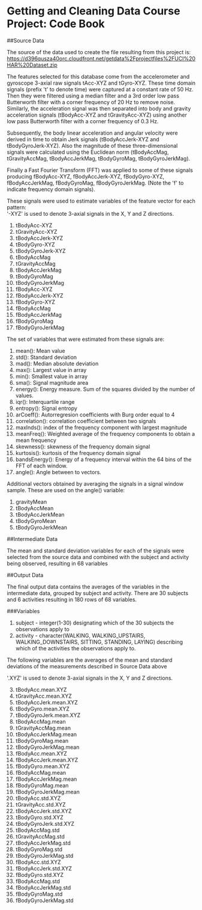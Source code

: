 Getting and Cleaning Data Course Project: Code Book
===================================================

##Source Data

The source of the data used to create the file resulting from this project is: 
            https://d396qusza40orc.cloudfront.net/getdata%2Fprojectfiles%2FUCI%20HAR%20Dataset.zip 
            
The features selected for this database come from the accelerometer and gyroscope 3-axial raw signals tAcc-XYZ and tGyro-XYZ. These time domain signals (prefix 't' to denote time) were captured at a constant rate of 50 Hz. Then they were filtered using a median filter and a 3rd order low pass Butterworth filter with a corner frequency of 20 Hz to remove noise. Similarly, the acceleration signal was then separated into body and gravity acceleration signals (tBodyAcc-XYZ and tGravityAcc-XYZ) using another low pass Butterworth filter with a corner frequency of 0.3 Hz. 

Subsequently, the body linear acceleration and angular velocity were derived in time to obtain Jerk signals (tBodyAccJerk-XYZ and tBodyGyroJerk-XYZ). Also the magnitude of these three-dimensional signals were calculated using the Euclidean norm (tBodyAccMag, tGravityAccMag, tBodyAccJerkMag, tBodyGyroMag, tBodyGyroJerkMag). 

Finally a Fast Fourier Transform (FFT) was applied to some of these signals producing fBodyAcc-XYZ, fBodyAccJerk-XYZ, fBodyGyro-XYZ, fBodyAccJerkMag, fBodyGyroMag, fBodyGyroJerkMag. (Note the 'f' to indicate frequency domain signals). 

These signals were used to estimate variables of the feature vector for each pattern:  
'-XYZ' is used to denote 3-axial signals in the X, Y and Z directions.

1. tBodyAcc-XYZ
2. tGravityAcc-XYZ
3. tBodyAccJerk-XYZ
4. tBodyGyro-XYZ
5. tBodyGyroJerk-XYZ
6. tBodyAccMag
7. tGravityAccMag
8. tBodyAccJerkMag
9. tBodyGyroMag
10. tBodyGyroJerkMag
11. fBodyAcc-XYZ
12. fBodyAccJerk-XYZ
13. fBodyGyro-XYZ
14. fBodyAccMag
15. fBodyAccJerkMag
16. fBodyGyroMag
17. fBodyGyroJerkMag

The set of variables that were estimated from these signals are: 

1. mean(): Mean value
2. std(): Standard deviation
3. mad(): Median absolute deviation
4. max(): Largest value in array
5. min(): Smallest value in array
6. sma(): Signal magnitude area
7. energy(): Energy measure. Sum of the squares divided by the number of values. 
8. iqr(): Interquartile range 
9. entropy(): Signal entropy
10. arCoeff(): Autorregresion coefficients with Burg order equal to 4
11. correlation(): correlation coefficient between two signals
12. maxInds(): index of the frequency component with largest magnitude
13. meanFreq(): Weighted average of the frequency components to obtain a mean frequency
14. skewness(): skewness of the frequency domain signal 
15. kurtosis(): kurtosis of the frequency domain signal 
16. bandsEnergy(): Energy of a frequency interval within the 64 bins of the FFT of each window.
17. angle(): Angle between to vectors.

Additional vectors obtained by averaging the signals in a signal window sample. These are used on the angle() variable:

1. gravityMean
2. tBodyAccMean
3. tBodyAccJerkMean
4. tBodyGyroMean
5. tBodyGyroJerkMean

##Intermediate Data

The mean and standard deviation variables for each of the signals were selected from the source data and combined with the subject and activity being observed, resulting in 68 variables

##Output Data

The final output data contains the averages of the variables in the intermediate data, grouped by subject and activity. There are 30 subjects and 6 activities resulting in 180 rows of 68 variables.

###Variables


1. subject - integer(1-30) designating which of the 30 subjects the observations apply to
2. activity - character(WALKING, WALKING_UPSTAIRS, WALKING_DOWNSTAIRS, SITTING, STANDING, LAYING) describing which of the activities the observations apply to.
 
The following variables are the averages of the mean and standard deviations of the measurements described in Source Data above

'.XYZ' is used to denote 3-axial signals in the X, Y and Z directions.

3. tBodyAcc.mean.XYZ
4. tGravityAcc.mean.XYZ
5. tBodyAccJerk.mean.XYZ
6. tBodyGyro.mean.XYZ
7. tBodyGyroJerk.mean.XYZ
8. tBodyAccMag.mean
9. tGravityAccMag.mean
10. tBodyAccJerkMag.mean
11. tBodyGyroMag.mean
12. tBodyGyroJerkMag.mean
13. fBodyAcc.mean.XYZ
14. fBodyAccJerk.mean.XYZ
15. fBodyGyro.mean.XYZ
16. fBodyAccMag.mean
17. fBodyAccJerkMag.mean
18. fBodyGyroMag.mean
19. fBodyGyroJerkMag.mean
20. tBodyAcc.std.XYZ
21. tGravityAcc.std.XYZ
22. tBodyAccJerk.std.XYZ
23. tBodyGyro.std.XYZ
24. tBodyGyroJerk.std.XYZ
25. tBodyAccMag.std
26. tGravityAccMag.std
27. tBodyAccJerkMag.std
28. tBodyGyroMag.std
29. tBodyGyroJerkMag.std
30. fBodyAcc.std.XYZ
31. fBodyAccJerk.std.XYZ
32. fBodyGyro.std.XYZ
33. fBodyAccMag.std
34. fBodyAccJerkMag.std
35. fBodyGyroMag.std
36. fBodyGyroJerkMag.std



